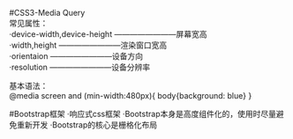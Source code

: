 
#CSS3-Media Query <br/>
常见属性：<br/>
·device-width,device-height             ————————屏幕宽高<br/>
·width,height                           ————————渲染窗口宽高<br/>
·orientaion                             ————————设备方向<br/>
·resolution                             ————————设备分辨率<br/>

基本语法：<br/>
@media screen and (min-width:480px){
    body{background: blue}
}

#Bootstrap框架
·响应式css框架
·Bootstrap本身是高度组件化的，使用时尽量避免重新开发
·Bootstrap的核心是栅格化布局
